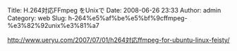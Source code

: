Title: H.264対応FFmpeg をUnixで
Date: 2008-06-26 23:33
Author: admin
Category: web
Slug: h-264%e5%af%be%e5%bf%9cffmpeg-%e3%82%92unix%e3%81%a7

http://www.ueryu.com/2007/07/01/h264対応ffmpeg-for-ubuntu-linux-feisty/
